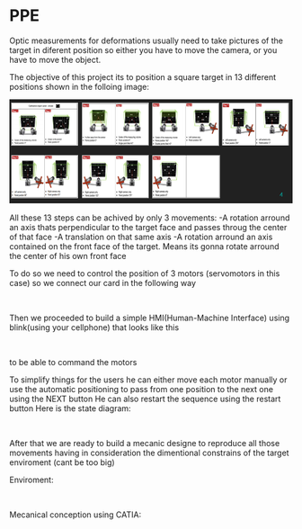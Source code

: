 # PPE

Optic measurements for deformations usually need to take pictures of the target in diferent position so either you have to move the camera, or you have to move the object.

The objective of this project its to position a square target in 13 different positions shown in the folloing image:

![](Capture.PNG)



All these 13 steps can be achived by only 3 movements:
-A rotation arround an axis thats perpendicular to the target face and passes throug the center of that face
-A translation on that same axis 
-A rotation arround an axis contained on the front face of the target. Means its gonna rotate arround the center of his own front face 


To do so we need to control the position of 3 motors (servomotors in this case) so we connect our card in the following way 

![]()


Then we proceeded to build a simple HMI(Human-Machine Interface) using blink(using your cellphone) that looks like this 

![]()

to be able to command the motors

To simplify things for the users he can either move each motor manually or use the automatic positioning to pass from one position to the next one using the NEXT button
He can also restart the sequence using the restart button 
Here is the state diagram:

![]()

After that we are ready to build a mecanic designe to reproduce all those movements having in consideration the dimentional constrains of the target enviroment (cant be too big)

Enviroment:

![]()

Mecanical conception using CATIA:

![]()




